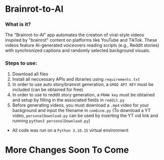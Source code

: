 # Brainrot-to-AI
### What is it?
The "Brainrot-to-AI" app automates the creation of viral-style videos inspired by "brainrot" content on platforms like YouTube and TikTok. These videos feature AI-generated voiceovers reading scripts (e.g., Reddit stories) with synchronized captions and randomly selected background visuals. 

### Steps to use: 
1. Download all files 
2. Install all neccessary APIs and libraries using `requirements.txt`
3. In order to use auto story/brainrot generation, a `GROQ API KEY` must be included (can be obtained for free)
4. In order to use to reddit story generation, a `PRAW key` must be obtained and setup by filling in the associated fields in `reddit.py`
5. Before generating videos, you must download a `.mp4` video for your background and input the filename in `combine.py` (To download a YT video, `personalDownload.py` can be used by inserting the YT vid link and running `python3 personalDownload.py`)


- All code was run on a `Python 3.10.15` virtual environment



# More Changes Soon To Come

